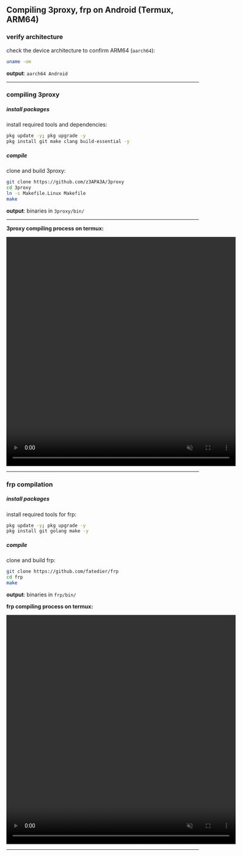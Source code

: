 ## Сompiling 3proxy, frp on Android (Termux, ARM64)

### verify architecture
check the device architecture to confirm ARM64 (`aarch64`):
```bash
uname -om
```
**output**: `aarch64 Android`

---

### compiling 3proxy 


##### install packages
install required tools and dependencies:

```bash
pkg update -y; pkg upgrade -y
pkg install git make clang build-essential -y
```


##### compile
clone and build 3proxy:

```bash
git clone https://github.com/z3APA3A/3proxy
cd 3proxy
ln -s Makefile.Linux Makefile
make
```

**output**: binaries in `3proxy/bin/`


---


**3proxy compiling process on termux:**

<div align="center">
    <video src="files/3proxy.mp4" autoplay muted loop controls width="600" height="600" alt="3proxy compiling process on termux"></video>
</div>


---


### frp compilation

##### install packages
install required tools for frp:

```bash
pkg update -y; pkg upgrade -y
pkg install git golang make -y
```

##### compile
clone and build frp:

```bash
git clone https://github.com/fatedier/frp
cd frp
make
```

**output**: binaries in `frp/bin/`


**frp compiling process on termux:**

<div align="center">
    <video src="files/frp.mp4" autoplay muted loop controls width="600" height="600" alt="frp compiling process on termux"></video>
</div>





---